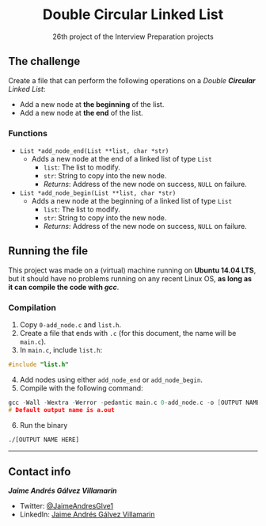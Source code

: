 <h1 align="center">Double Circular Linked List</h1>
<p align="center">26th project of the Interview Preparation projects</p>

## The challenge
Create a file that can perform the following operations on a *Double **Circular** Linked List*:
- Add a new node at **the beginning** of the list.
- Add a new node at **the end** of the list.

### Functions
- `List *add_node_end(List **list, char *str)`
  - Adds a new node at the end of a linked list of type `List`
    - `list`: The list to modify.
    - `str`: String to copy into the new node.
    - *Returns*: Address of the new node on success, `NULL` on failure.
- `List *add_node_begin(List **list, char *str)`
  - Adds a new node at the beginning of a linked list of type `List`
    - `list`: The list to modify.
    - `str`: String to copy into the new node.
    - *Returns*: Address of the new node on success, `NULL` on failure.

## Running the file
This project was made on a (virtual) machine running on **Ubuntu 14.04 LTS**, but it should have no problems running on any recent Linux OS, **as long as it can compile the code with *gcc***.

### Compilation
1. Copy `0-add_node.c` and `list.h`.
2. Create a file that ends with `.c` (for this document, the name will be `main.c`).
3. In `main.c`, include `list.h`:
```c
#include "list.h"
```
4. Add nodes using either `add_node_end` or `add_node_begin`.
5. Compile with the following command:
```c
gcc -Wall -Wextra -Werror -pedantic main.c 0-add_node.c -o [OUTPUT NAME HERE]
# Default output name is a.out
```
6. Run the binary
```bash
./[OUTPUT NAME HERE]
```

***

## Contact info
***Jaime Andrés Gálvez Villamarin***
- Twitter: [@JaimeAndresGlve1](https://twitter.com/JaimeAndrsGlve1)
- LinkedIn: [Jaime Andrés Gálvez Villamarin](https://www.linkedin.com/in/jaime-andr%C3%A9s-g%C3%A1lvez-villamarin-434472192/)
